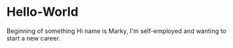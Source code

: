 # Hello-World
Beginning of something
Hi name is Marky, I'm self-employed and wanting to start a new career.   
